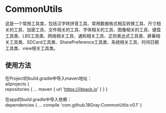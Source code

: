 # CommonUtils
这是一个常用工具类，包括汉字转拼音工具、常用数据格式相互转换工具、尺寸相关的工具、加密工具、文件相关的工具、字体相关的工具、图像相关的工具、键盘工具类、LBS工具类、网络相关工具、通知相关工具、正则表达式工具类、屏幕相关工具类、SDCard工具类、SharePreference工具类、系统相关工具、时间日期工具类、view相关工具类。

## 使用方法
在Project的build.gradle中导入maven地址：  
allprojects {  
    repositories {
        ...
        maven { url 'https://jitpack.io' }
    }
}  
  
在app的build.gradle中导入依赖：  
dependencies {
    ...
    compile 'com.github.18Gray:CommonUtils:v0.1'
}


